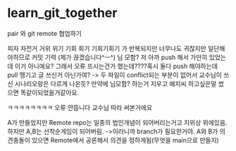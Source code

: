 # learn_git_together
pair 와 git remote 협업하기

피자
자전거
거위
위기
기회
회기
기회기회기 가 반복되지만 너무나도 귀찮지만 일단해야하므로 커밋
기력 (제가 끊겠습니다^ㅡ^)
님 모함?
저 아까 push 해서 가만히 있었는데 이거 아니에요? 그래서 오류 뜨시는건가 했는데????혹시 둘다 push 해야하는데 pull 땡기고 글 쓰신거 아닌가여?
-> 두 파일이 conflict되는 부분이 없어서 교수님이 쓰신 시나리오랑은 다르게 나온듯? 만약에 님모함? 하는거 지우고 예지씨 하고싶은말 썼으면 똑같이되었을거같아요.

ㅋㅋㅋㅋㅋㅋㅋㅋ 오류 안뜹니다 교수님 따라 써본거에요

A가 만들었지만 Remote repo는 일종의 법인개념이 되어버리는거고
지위상 위에있음. 하지만 A,B는 선착순게임이 되어버림.
->이러니까 branch가 필요한거야.
A와 B가 의견충돌이 있으면 Remote에서 공론해서 의견을 정하게됨(무엇을 main으로 만들지)

